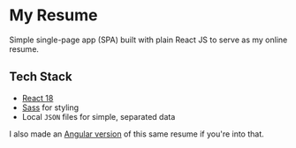 # My Resume

Simple single-page app (SPA) built with plain React JS to serve as my online resume.

## Tech Stack

- [React 18](https://reactjs.org/)
- [Sass](https://sass-lang.com/) for styling
- Local `JSON` files for simple, separated data

I also made an [Angular version](https://github.com/ericbutler555/resume-ng) of this same resume if you're into that.
